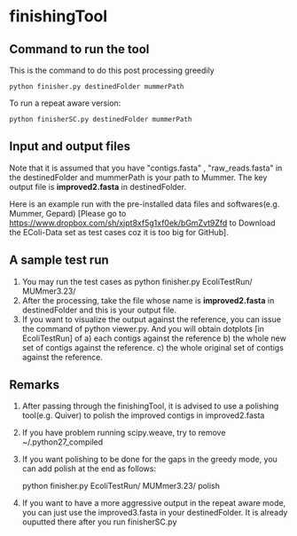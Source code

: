 finishingTool
=============

## Command to run the tool ##

This is the command to do this post processing greedily

	python finisher.py destinedFolder mummerPath

To run a repeat aware version:

	python finisherSC.py destinedFolder mummerPath
	
## Input and output files ##

Note that it is assumed that you have "contigs.fasta" , "raw_reads.fasta" in the destinedFolder and mummerPath is your path to Mummer. The key output file is **improved2.fasta** in destinedFolder. 

Here is an example run with the pre-installed data files and softwares(e.g. Mummer, Gepard) [Please go to https://www.dropbox.com/sh/xjpt8xf5g1xf0ek/bGmZvt9Zfd to Download the EColi-Data set as test cases coz it is too big for GitHub].

## A sample test run ##
1. You may run the test cases as python finisher.py EcoliTestRun/ MUMmer3.23/
2. After the processing, take the file whose name is **improved2.fasta** in destinedFolder and this is your output file.
3. If you want to visualize the output against the reference, you can issue the command of python viewer.py. And you will obtain dotplots [in EcoliTestRun] of
	a) each contigs against the reference 
	b) the whole new set of contigs against the reference. 
	c) the whole original set of contigs against the reference. 


## Remarks ##
1. After passing through the finishingTool, it is advised to use a polishing tool(e.g. Quiver) to polish the improved contigs in improved2.fasta
2. If you have problem running scipy.weave, try to remove ~/.python27_compiled 
3. If you want polishing to be done for the gaps in the greedy mode, you can add polish at the end as follows:
	
	python finisher.py EcoliTestRun/ MUMmer3.23/ polish

4. If you want to have a more aggressive output in the repeat aware mode, you can just use the improved3.fasta in your destinedFolder. It is already ouputted there after you run finisherSC.py 
